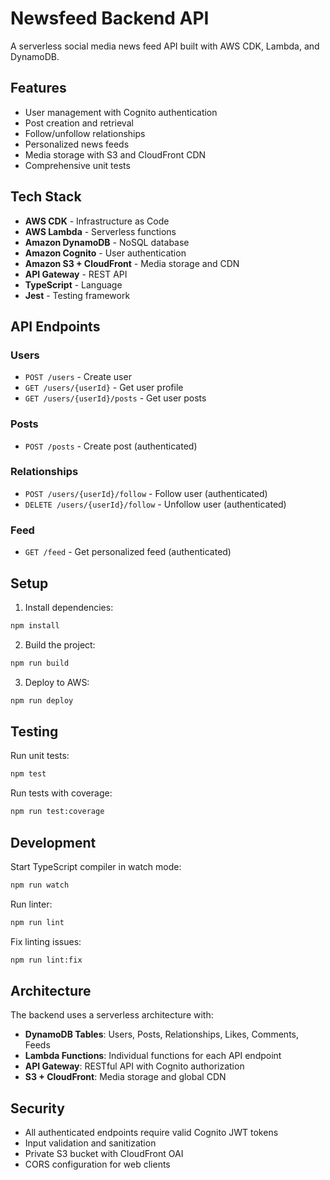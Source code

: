 # Newsfeed Backend API

A serverless social media news feed API built with AWS CDK, Lambda, and DynamoDB.

## Features

- User management with Cognito authentication
- Post creation and retrieval
- Follow/unfollow relationships
- Personalized news feeds
- Media storage with S3 and CloudFront CDN
- Comprehensive unit tests

## Tech Stack

- **AWS CDK** - Infrastructure as Code
- **AWS Lambda** - Serverless functions
- **Amazon DynamoDB** - NoSQL database
- **Amazon Cognito** - User authentication
- **Amazon S3 + CloudFront** - Media storage and CDN
- **API Gateway** - REST API
- **TypeScript** - Language
- **Jest** - Testing framework

## API Endpoints

### Users
- `POST /users` - Create user
- `GET /users/{userId}` - Get user profile
- `GET /users/{userId}/posts` - Get user posts

### Posts
- `POST /posts` - Create post (authenticated)

### Relationships
- `POST /users/{userId}/follow` - Follow user (authenticated)
- `DELETE /users/{userId}/follow` - Unfollow user (authenticated)

### Feed
- `GET /feed` - Get personalized feed (authenticated)

## Setup

1. Install dependencies:
```bash
npm install
```

2. Build the project:
```bash
npm run build
```

3. Deploy to AWS:
```bash
npm run deploy
```

## Testing

Run unit tests:
```bash
npm test
```

Run tests with coverage:
```bash
npm run test:coverage
```

## Development

Start TypeScript compiler in watch mode:
```bash
npm run watch
```

Run linter:
```bash
npm run lint
```

Fix linting issues:
```bash
npm run lint:fix
```

## Architecture

The backend uses a serverless architecture with:

- **DynamoDB Tables**: Users, Posts, Relationships, Likes, Comments, Feeds
- **Lambda Functions**: Individual functions for each API endpoint
- **API Gateway**: RESTful API with Cognito authorization
- **S3 + CloudFront**: Media storage and global CDN

## Security

- All authenticated endpoints require valid Cognito JWT tokens
- Input validation and sanitization
- Private S3 bucket with CloudFront OAI
- CORS configuration for web clients